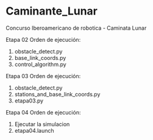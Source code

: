 # Caminante_Lunar
Concurso Iberoamericano de robotica - Caminata Lunar 

Etapa 02
Orden de ejecución:
1. obstacle_detect.py
2. base_link_coords.py
3. control_algorithm.py

Etapa 03
Orden de ejecución:
1. obstacle_detect.py
2. stations_and_base_link_coords.py 
3. etapa03.py

Etapa 04
Orden de ejecución:
1. Ejecutar la simulacion
2. etapa04.launch
